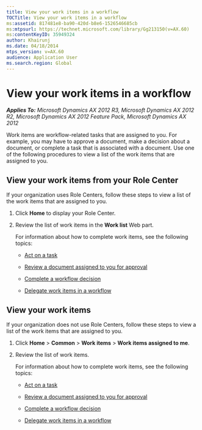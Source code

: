 ```yaml
---
title: View your work items in a workflow
TOCTitle: View your work items in a workflow
ms:assetid: 817481e8-ba90-420d-b8e6-1526546685cb
ms:mtpsurl: https://technet.microsoft.com/library/Gg213150(v=AX.60)
ms:contentKeyID: 35949324
author: Khairunj
ms.date: 04/18/2014
mtps_version: v=AX.60
audience: Application User
ms.search.region: Global
---
```


# View your work items in a workflow 


_**Applies To:** Microsoft Dynamics AX 2012 R3, Microsoft Dynamics AX 2012 R2, Microsoft Dynamics AX 2012 Feature Pack, Microsoft Dynamics AX 2012_

Work items are workflow-related tasks that are assigned to you. For example, you may have to approve a document, make a decision about a document, or complete a task that is associated with a document. Use one of the following procedures to view a list of the work items that are assigned to you.

## View your work items from your Role Center

If your organization uses Role Centers, follow these steps to view a list of the work items that are assigned to you.

1.  Click **Home** to display your Role Center.

2.  Review the list of work items in the **Work list** Web part.
    
    For information about how to complete work items, see the following topics:
    
      - [Act on a task](act-on-a-task.md)
    
      - [Review a document assigned to you for approval](review-a-document-assigned-to-you-for-approval.md)
    
      - [Complete a workflow decision](complete-a-workflow-decision.md)
    
      - [Delegate work items in a workflow](delegate-work-items-in-a-workflow.md)

## View your work items

If your organization does not use Role Centers, follow these steps to view a list of the work items that are assigned to you.

1.  Click **Home** \> **Common** \> **Work items** \> **Work items assigned to me**.

2.  Review the list of work items.
    
    For information about how to complete work items, see the following topics:
    
      - [Act on a task](act-on-a-task.md)
    
      - [Review a document assigned to you for approval](review-a-document-assigned-to-you-for-approval.md)
    
      - [Complete a workflow decision](complete-a-workflow-decision.md)
    
      - [Delegate work items in a workflow](delegate-work-items-in-a-workflow.md)

  


